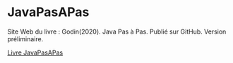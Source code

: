 

# JavaPasAPas
  Site Web du livre :    Godin(2020). Java Pas à Pas. Publié sur GitHub. Version préliminaire.

<a href="JavaPasAPas.pdf">Livre JavaPasAPas</a> 
